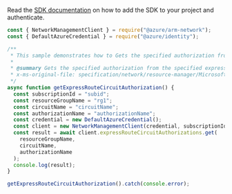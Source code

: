 Read the [SDK documentation](https://github.com/Azure/azure-sdk-for-js/blob/%40azure%2Farm-network_27.0.0/sdk/network/arm-network/README.md) on how to add the SDK to your project and authenticate.

```javascript
const { NetworkManagementClient } = require("@azure/arm-network");
const { DefaultAzureCredential } = require("@azure/identity");

/**
 * This sample demonstrates how to Gets the specified authorization from the specified express route circuit.
 *
 * @summary Gets the specified authorization from the specified express route circuit.
 * x-ms-original-file: specification/network/resource-manager/Microsoft.Network/stable/2021-05-01/examples/ExpressRouteCircuitAuthorizationGet.json
 */
async function getExpressRouteCircuitAuthorization() {
  const subscriptionId = "subid";
  const resourceGroupName = "rg1";
  const circuitName = "circuitName";
  const authorizationName = "authorizationName";
  const credential = new DefaultAzureCredential();
  const client = new NetworkManagementClient(credential, subscriptionId);
  const result = await client.expressRouteCircuitAuthorizations.get(
    resourceGroupName,
    circuitName,
    authorizationName
  );
  console.log(result);
}

getExpressRouteCircuitAuthorization().catch(console.error);
```

